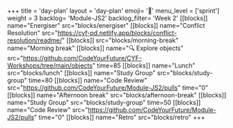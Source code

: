 +++
title = 'day-plan'
layout = 'day-plan'
emoji= '📝'
menu_level = ['sprint']
weight = 3
backlog= 'Module-JS2'
backlog_filter= 'Week 2'
[[blocks]]
name="Energiser"
src="blocks/energiser"
[[blocks]]
name="Conflict Resolution"
src="https://cyf-pd.netlify.app/blocks/conflict-resolution/readme/"
[[blocks]]
src="blocks/morning-break"
name="Morning break"
[[blocks]]
name="🔍 Explore objects"
src="https://github.com/CodeYourFuture/CYF-Workshops/tree/main/objects"
time=85
[[blocks]]
name="Lunch"
src="blocks/lunch"
[[blocks]]
name="Study Group"
src="blocks/study-group"
time=80
[[blocks]]
name="Code Review"
src="https://github.com/CodeYourFuture/Module-JS2/pulls"
time="0"
[[blocks]]
name="Afternoon break"
src="blocks/afternoon-break"
[[blocks]]
name="Study Group"
src="blocks/study-group"
time=50
[[blocks]]
name="Code Review"
src="https://github.com/CodeYourFuture/Module-JS2/pulls"
time="0"
[[blocks]]
name="Retro"
src="blocks/retro"
+++

